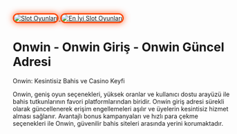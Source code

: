 <a href="https://heylink.me/bonusdunyasi/" title="Slot Oyunları">
<img src="https://i.ibb.co/YjtLwQ8/cats.jpg" alt="Slot Oyunları" style="max-width: 100%; border: 3px solid #ff4500; border-radius: 15px; box-shadow: 0px 0px 15px rgba(255, 69, 0, 0.8);">
</a>

<a href="https://heylink.me/bonusdunyasi/" title="En İyi Slot Oyunları">
<img src="https://i.ibb.co/VHdrjnQ/df.jpg" alt="En İyi Slot Oyunları" style="max-width: 100%; border: 3px solid #ff4500; border-radius: 15px; box-shadow: 0px 0px 15px rgba(255, 69, 0, 0.8);">
</a>

# Onwin - Onwin Giriş - Onwin Güncel Adresi
Onwin: Kesintisiz Bahis ve Casino Keyfi

Onwin, geniş oyun seçenekleri, yüksek oranlar ve kullanıcı dostu arayüzü ile bahis tutkunlarının favori platformlarından biridir. Onwin giriş adresi sürekli olarak güncellenerek erişim engellemeleri aşılır ve üyelerin kesintisiz hizmet alması sağlanır. Avantajlı bonus kampanyaları ve hızlı para çekme seçenekleri ile Onwin, güvenilir bahis siteleri arasında yerini korumaktadır.
